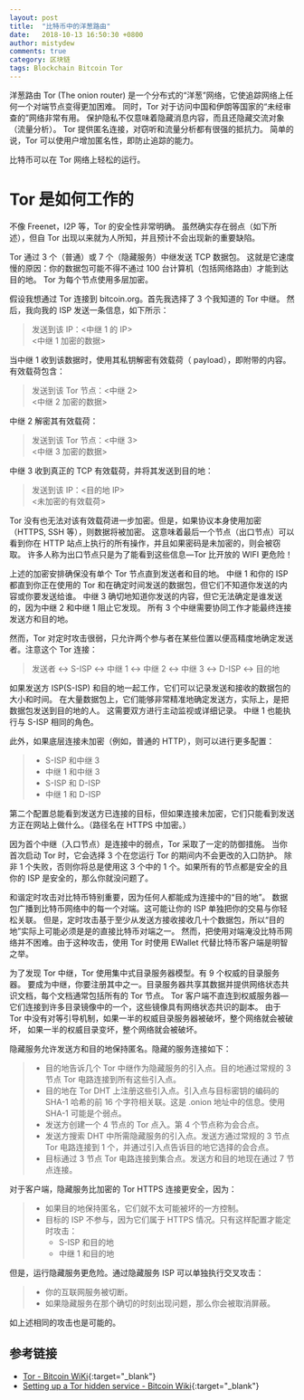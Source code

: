 ```yaml
---
layout: post
title:  "比特币中的洋葱路由"
date:   2018-10-13 16:50:30 +0800
author: mistydew
comments: true
category: 区块链
tags: Blockchain Bitcoin Tor
---
```

洋葱路由 Tor (The onion router) 是一个分布式的“洋葱”网络，它使追踪网络上任何一个对端节点变得更加困难。
同时，Tor 对于访问中国和伊朗等国家的“未经审查的”网络非常有用。
保护隐私不仅意味着隐藏消息内容，而且还隐藏交流对象（流量分析）。
Tor 提供匿名连接，对窃听和流量分析都有很强的抵抗力。
简单的说，Tor 可以使用户增加匿名性，即防止追踪的能力。

比特币可以在 Tor 网络上轻松的运行。

# Tor 是如何工作的

不像 Freenet，I2P 等，Tor 的安全性非常明确。
虽然确实存在弱点（如下所述），但自 Tor 出现以来就为人所知，并且预计不会出现新的重要缺陷。

Tor 通过 3 个（普通）或 7 个（隐藏服务）中继发送 TCP 数据包。
这就是它速度慢的原因：你的数据包可能不得不通过 100 台计算机（包括网络路由）才能到达目的地。
Tor 为每个节点使用多层加密。

假设我想通过 Tor 连接到 bitcoin.org。首先我选择了 3 个我知道的 Tor 中继。
然后，我向我的 ISP 发送一条信息，如下所示：

> 发送到该 IP：<中继 1 的 IP><br>
> <中继 1 加密的数据>

当中继 1 收到该数据时，使用其私钥解密有效载荷（ payload），即附带的内容。有效载荷包含：

> 发送到该 Tor 节点：<中继 2><br>
> <中继 2 加密的数据>

中继 2 解密其有效载荷：

> 发送到该 Tor 节点：<中继 3><br>
> <中继 3 加密的数据>

中继 3 收到真正的 TCP 有效载荷，并将其发送到目的地：

> 发送到该 IP：<目的地 IP><br>
> <未加密的有效载荷>

Tor 没有也无法对该有效载荷进一步加密。但是，如果协议本身使用加密（HTTPS, SSH 等），则数据将被加密。
这意味着最后一个节点（出口节点）可以看到你在 HTTP 站点上执行的所有操作，并且如果密码是未加密的，则会被窃取。
许多人称为出口节点只是为了能看到这些信息—Tor 比开放的 WIFI 更危险！

上述的加密安排确保没有单个 Tor 节点直到发送者和目的地。
中继 1 和你的 ISP 都直到你正在使用的 Tor 和在确定时间发送的数据包，但它们不知道你发送的内容或你要发送给谁。
中继 3 确切地知道你发送的内容，但它无法确定是谁发送的，因为中继 2 和中继 1 阻止它发现。
所有 3 个中继需要协同工作才能最终连接发送方和目的地。

然而，Tor 对定时攻击很弱，只允许两个参与者在某些位置以便高精度地确定发送者。注意这个 Tor 连接：

> 发送者 <-> S-ISP <-> 中继 1 <-> 中继 2 <-> 中继 3 <-> D-ISP <-> 目的地

如果发送方 ISP(S-ISP) 和目的地一起工作，它们可以记录发送和接收的数据包的大小和时间。
在大量数据包上，它们能够非常精准地确定发送方，实际上，是把数据包发送到目的地的人。
这需要双方进行主动监视或详细记录。
中继 1 也能执行与 S-ISP 相同的角色。

此外，如果底层连接未加密（例如，普通的 HTTP），则可以进行更多配置：

> * S-ISP 和中继 3
> * 中继 1 和中继 3
> * S-ISP 和 D-ISP
> * 中继 1 和 D-ISP

第二个配置总能看到发送方已连接的目标，但如果连接未加密，它们只能看到发送方正在网站上做什么。（路径名在 HTTPS 中加密。）

因为首个中继（入口节点）是连接中的弱点，Tor 采取了一定的防御措施。
当你首次启动 Tor 时，它会选择 3 个在您运行 Tor 的期间内不会更改的入口防护。
除非 1 个失败，否则你将总是使用这 3 个中的 1 个。如果所有的节点都是安全的且你的 ISP 是安全的，那么你就没问题了。

和谐定时攻击对比特币特别重要，因为任何人都能成为连接中的“目的地”。
数据包广播到比特币网络中的每一个对端。这可能让你的 ISP 单独把你的交易与你轻松关联。
但是，定时攻击基于至少从发送方接收接收几十个数据包，所以“目的地”实际上可能必须是是的直接比特币对端之一。
然而，把使用对端淹没比特币网络并不困难。由于这种攻击，使用 Tor 时使用 EWallet 代替比特币客户端是明智之举。

为了发现 Tor 中继，Tor 使用集中式目录服务器模型。有 9 个权威的目录服务器。
要成为中继，你要注册其中之一。目录服务器共享其数据并提供网络状态共识文档，每个文档通常包括所有的 Tor 节点。
Tor 客户端不直连到权威服务器—它们连接到许多目录镜像中的一个，这些镜像具有网络状态共识的副本。
由于 Tor 中没有对等引导机制，如果一半的权威目录服务器被破坏，整个网络就会被破坏，
如果一半的权威目录变坏，整个网络就会被破坏。

隐藏服务允许发送方和目的地保持匿名。隐藏的服务连接如下：

> * 目的地告诉几个 Tor 中继作为隐藏服务的引入点。目的地通过常规的 3 节点 Tor 电路连接到所有这些引入点。
> * 目的地在 Tor DHT 上注册这些引入点。引入点与目标密钥的编码的 SHA-1 哈希的前 16 个字符相关联。这是 .onion 地址中的信息。使用 SHA-1 可能是个弱点。
> * 发送方创建一个 4 节点的 Tor 点入。第 4 个节点称为会合点。
> * 发送方搜索 DHT 中所需隐藏服务的引入点。发送方通过常规的 3 节点 Tor 电路连接到 1 个，并通过引入点告诉目的地它选择的会合点。
> * 目标通过 3 节点 Tor 电路连接到集合点。发送方和目的地现在通过 7 节点连接。

对于客户端，隐藏服务比加密的 Tor HTTPS 连接更安全，因为：

>   * 如果目的地保持匿名，它们就不太可能被坏的一方控制。
> * 目标的 ISP 不参与，因为它们属于 HTTPS 情况。只有这样配置才能定时攻击：
>   * S-ISP 和目的地
>   * 中继 1 和目的地

但是，运行隐藏服务更危险。通过隐藏服务 ISP 可以单独执行交叉攻击：

> * 你的互联网服务被切断。
> * 如果隐藏服务在那个确切的时刻出现问题，那么你会被取消屏蔽。

如上述相同的攻击也是可能的。

## 参考链接

* [Tor - Bitcoin WiKi](https://en.bitcoin.it/wiki/Tor){:target="_blank"}
* [Setting up a Tor hidden service - Bitcoin Wiki](https://en.bitcoin.it/wiki/Setting_up_a_Tor_hidden_service){:target="_blank"}
